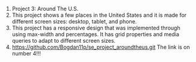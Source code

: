 1. Project 3: Around The U.S.
2. This project shows a few places in the United States and it is made for different screen sizes: desktop, tablet, and phone.
3. This project has a responsive design that was implemented through using max-width and percentages. It has grid properties and media queries to adapt to different screen sizes.
4. https://github.com/Bogdan11p/se_project_aroundtheus.git
   The link is on number 4!!!
